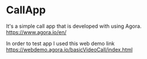 # CallApp

It's a simple call app that is developed with using Agora.
https://www.agora.io/en/

In order to test app I used this web demo link https://webdemo.agora.io/basicVideoCall/index.html
